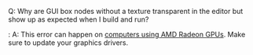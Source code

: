 Q: Why are GUI box nodes without a texture transparent in the editor but show up as expected when I build and run?

: A: This error can happen on [computers using AMD Radeon GPUs](https://github.com/defold/editor2-issues/issues/2723). Make sure to update your graphics drivers.
